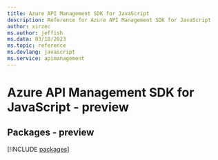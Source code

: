 ```yaml
---
title: Azure API Management SDK for JavaScript
description: Reference for Azure API Management SDK for JavaScript
author: xirzec
ms.author: jeffish
ms.data: 03/18/2023
ms.topic: reference
ms.devlang: javascript
ms.service: apimanagement
---
```

# Azure API Management SDK for JavaScript - preview
## Packages - preview
[!INCLUDE [packages](api-management-index.md)]